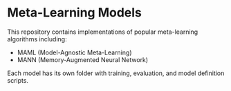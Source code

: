 # Meta-Learning Models

This repository contains implementations of popular meta-learning algorithms including:

- MAML (Model-Agnostic Meta-Learning)
- MANN (Memory-Augmented Neural Network)

Each model has its own folder with training, evaluation, and model definition scripts.